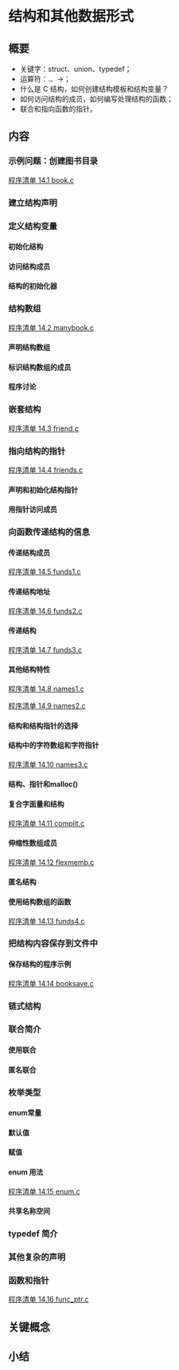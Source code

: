 # 结构和其他数据形式

## 概要

- 关键字：struct、union、typedef；
- 运算符：.、->；
- 什么是 C 结构，如何创建结构模板和结构变量？
- 如何访问结构的成员，如何编写处理结构的函数；
- 联合和指向函数的指针。

## 内容

### 示例问题：创建图书目录

[程序清单 14.1 book.c ](../source_code/Chapter_14/book.c)

### 建立结构声明

### 定义结构变量

#### 初始化结构
#### 访问结构成员
#### 结构的初始化器

### 结构数组

[程序清单 14.2 manybook.c ](../source_code/Chapter_14/manybook.c)

#### 声明结构数组
#### 标识结构数组的成员
#### 程序讨论

### 嵌套结构

[程序清单 14.3 friend.c ](../source_code/Chapter_14/friend.c)

### 指向结构的指针

[程序清单 14.4 friends.c ](../source_code/Chapter_14/friends.c)

#### 声明和初始化结构指针


#### 用指针访问成员

### 向函数传递结构的信息

#### 传递结构成员

[程序清单 14.5 funds1.c ](../source_code/Chapter_14/funds1.c)

#### 传递结构地址

[程序清单 14.6 funds2.c ](../source_code/Chapter_14/funds2.c)

#### 传递结构

[程序清单 14.7 funds3.c ](../source_code/Chapter_14/funds3.c)

#### 其他结构特性

[程序清单 14.8 names1.c ](../source_code/Chapter_14/names1.c)

[程序清单 14.9 names2.c ](../source_code/Chapter_14/names2.c)

#### 结构和结构指针的选择



#### 结构中的字符数组和字符指针

[程序清单 14.10 names3.c ](../source_code/Chapter_14/names3.c)

#### 结构、指针和malloc()
#### 复合字面量和结构

[程序清单 14.11 complit.c ](../source_code/Chapter_14/complit.c)

#### 伸缩性数组成员

[程序清单 14.12 flexmemb.c ](../source_code/Chapter_14/flexmemb.c)
#### 匿名结构
#### 使用结构数组的函数

[程序清单 14.13 funds4.c ](../source_code/Chapter_14/funds4.c)

### 把结构内容保存到文件中

#### 保存结构的程序示例

[程序清单 14.14 booksave.c ](../source_code/Chapter_14/booksave.c)

### 链式结构

### 联合简介

#### 使用联合
#### 匿名联合

### 枚举类型

#### enum常量
#### 默认值
#### 赋值
#### enum 用法

[程序清单 14.15 enum.c ](../source_code/Chapter_14/enum.c)

#### 共享名称空间

### typedef 简介

### 其他复杂的声明

### 函数和指针

[程序清单 14.16 func_ptr.c ](../source_code/Chapter_14/func_ptr.c)

## 关键概念

## 小结